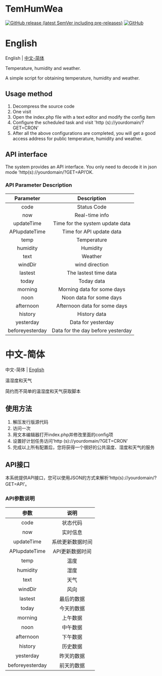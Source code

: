 # TemHumWea
<a href="https://github.com/SANYIMOE/TemHumWea/releases"><img alt="GitHub release (latest SemVer including pre-releases)" src="https://img.shields.io/github/v/release/SANYIMOE/TemHumWea?include_prereleases&style=flat-square"></a>
<a href="https://github.com/SANYIMOE/TemHumWea/blob/master/LICENSE"><img alt="GitHub" src="https://img.shields.io/github/license/SANYIMOE/TemHumWea?style=flat-square"></a>

# English
English | <a href="#中文-简体">中文-简体</a>

Temperature, humidity and weather.

A simple script for obtaining temperature, humidity and weather.

## Usage method
1. Decompress the source code
2. One visit
3. Open the index.php file with a text editor and modify the config item
4. Configure the scheduled task and visit 'http (s)://yourdomain/?GET=CRON’
5. After all the above configurations are completed, you will get a good access address for public temperature, humidity and weather.

## API interface
The system provides an API interface. You only need to decode it in json mode ‘http(s)://yourdomain/?GET=API’OK.

### API Parameter Description
|Parameter|Description|
|:----:|:----:|
|code|Status Code|
|now|Real-time info|
|updateTime|Time for the system update data|
|APIupdateTime|Time for API update data|
|temp|Temperature|
|humidity|Humidity|
|text|Weather|
|windDir|wind direction|
|lastest|The lastest time data|
|today|Today data|
|morning|Morning data for some days|
|noon|Noon data for some days|
|afternoon|Afternoon data for some days|
|history|History data|
|yesterday|Data for yesterday|
|beforeyesterday|Data for the day before yesterday|

# 中文-简体
中文-简体 | <a href="#English">English</a>

温湿度和天气

简约而不简单的温湿度和天气获取脚本

## 使用方法
1. 解压发行版源代码
2. 访问一次
3. 用文本编辑器打开index.php并修改里面的config项
4. 设置好计划任务访问'http (s)://yourdomain/?GET=CRON’
5. 完成以上所有配置后，您将获得一个很好的公共温度、湿度和天气的服务

## API接口
本系统提供API接口，您可以使用JSON的方式来解析‘http(s)://yourdomain/?GET=API’。

### API参数说明
|参数|说明|
|:----:|:----:|
|code|状态代码|
|now|实时信息|
|updateTime|系统更新数据时间|
|APIupdateTime|API更新数据时间|
|temp|温度|
|humidity|湿度|
|text|天气|
|windDir|风向|
|lastest|最后的数据|
|today|今天的数据|
|morning|上午数据|
|noon|中午数据|
|afternoon|下午数据|
|history|历史数据|
|yesterday|昨天的数据|
|beforeyesterday|前天的数据|
